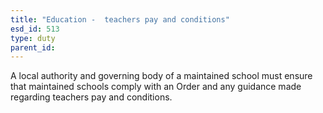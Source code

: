 ```yaml
---
title: "Education -  teachers pay and conditions"
esd_id: 513
type: duty
parent_id:  
---
```


A local authority and governing body of a maintained school must ensure that maintained schools comply with an Order and any guidance made regarding teachers pay and conditions. 

